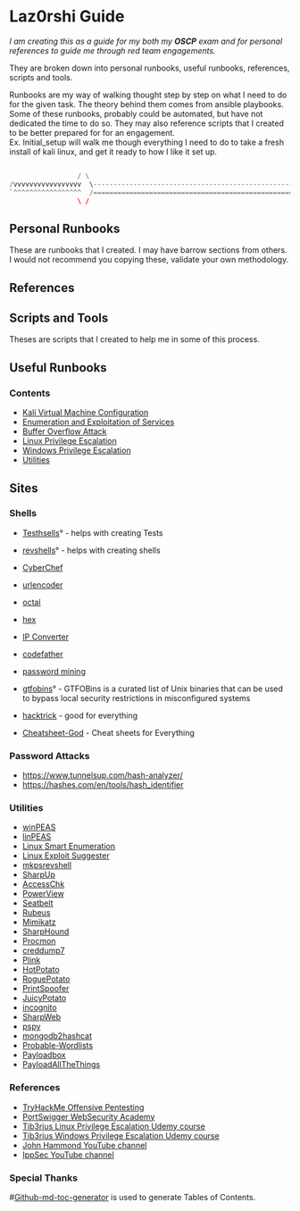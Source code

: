 # Laz0rshi Guide

_I am creating this as a guide for my both my **OSCP** exam and for personal references to guide me through red team engagements._

They are broken down into personal runbooks, useful runbooks, references, scripts and tools.

Runbooks are my way of walking thought step by step on what I need to do for the given task. The theory behind them comes from ansible playbooks.  Some of these runbooks, probably could be automated,  but have not dedicated the time to do so.  They may also reference scripts that I created to be better prepared for for an engagement.  
Ex. Initial_setup will walk me though everything I need to do to take a fresh install of kali linux, and get it ready to how I like it set up.  

``` python

                 / \
/vvvvvvvvvvvvvvvvv  \------------------------------------------------------------,
`^^^^^^^^^^^^^^^^^  /==========================================================="
                 \ /
```

## Personal Runbooks

These are runbooks that I created.  I may have barrow sections from others.  I would not recommend you copying these, validate your own methodology.  

## References

## Scripts and Tools

Theses are scripts that I created to help me in some of this process.  

## Useful Runbooks

<!--I recommend beginners look at the [references](#references). These courses and videos helped me gain fundamental knowledge for the OSCP exam and pentesting in general.

Also, I added links to original repositories and/or authors of the [utilities](#utilities) I use. I compiled a list of utilities that I prefer, but you must compile/download them yourself. -->

### Contents

- [Kali Virtual Machine Configuration](/vm_config/README.md)
- [Enumeration and Exploitation of Services](/enum_and_exploit/README.md)
- [Buffer Overflow Attack](/buffer_overflow/README.md)
- [Linux Privilege Escalation](/privesc/linux/README.md)
- [Windows Privilege Escalation](/privesc/windows/README.md)
- [Utilities](/utils/README.md)

## Sites

### Shells

- [Testhsells](https://www.revshells.com)&#176; - helps with creating Tests

- [revshells](https://www.revshells.com)&#176; - helps with creating shells
- [CyberChef](https://gchq.github.io/CyberChef)
- [urlencoder](https://www.urlencoder.org/)
- [octal](http://www.unit-conversion.info/texttools/octal/)
- [hex](http://www.unit-conversion.info/texttools/hex)
- [IP Converter](https://www.silisoftware.com/tools/ipconverter.php)
- [codefather](https://codefather.tech/blog/sudo-command-linux)
- [password mining](https://medium.com/@tinopreter/windows-password-mining-3a72205673ff)
- [gtfobins](https://gtfobins.github.io/)&#176; - GTFOBins is a curated list of Unix binaries that can be used to bypass local security restrictions in misconfigured systems
- [hacktrick](https://book.hacktricks.xyz/) - good for everything
- [Cheatsheet-God](https://github.com/OlivierLaflamme/Cheatsheet-God) - Cheat sheets for Everything

### Password Attacks

- https://www.tunnelsup.com/hash-analyzer/
- https://hashes.com/en/tools/hash_identifier

### Utilities

- [winPEAS](https://github.com/carlospolop/privilege-escalation-awesome-scripts-suite/tree/master/winPEAS)
- [linPEAS](https://github.com/carlospolop/privilege-escalation-awesome-scripts-suite/tree/master/linPEAS)
- [Linux Smart Enumeration](https://github.com/diego-treitos/linux-smart-enumeration)
- [Linux Exploit Suggester](https://github.com/mzet-/linux-exploit-suggester)
- [mkpsrevshell](https://gist.github.com/tothi/ab288fb523a4b32b51a53e542d40fe58)
- [SharpUp](https://github.com/GhostPack/SharpUp)
- [AccessChk](https://docs.microsoft.com/en-us/sysinternals/downloads/accesschk)
- [PowerView](https://github.com/PowerShellMafia/PowerSploit/tree/master/Recon)
- [Seatbelt](https://github.com/GhostPack/Seatbelt)
- [Rubeus](https://github.com/GhostPack/Rubeus)
- [Mimikatz](https://github.com/gentilkiwi/mimikatz)
- [SharpHound](https://github.com/BloodHoundAD/SharpHound3)
- [Procmon](https://docs.microsoft.com/en-us/sysinternals/downloads/procmon)
- [creddump7](https://github.com/CiscoCXSecurity/creddump7)
- [Plink](https://www.chiark.greenend.org.uk/~sgtatham/putty/latest.html)
- [HotPotato](https://github.com/foxglovesec/Potato)
- [RoguePotato](https://github.com/antonioCoco/RoguePotato)
- [PrintSpoofer](https://github.com/itm4n/PrintSpoofer)
- [JuicyPotato](https://github.com/ohpe/juicy-potato)
- [incognito](https://github.com/FSecureLABS/incognito)
- [SharpWeb](https://github.com/djhohnstein/SharpWeb)
- [pspy](https://github.com/DominicBreuker/pspy)
- [mongodb2hashcat](https://github.com/philsmd/mongodb2hashcat)
- [Probable-Wordlists](https://github.com/berzerk0/Probable-Wordlists)
- [Payloadbox](https://github.com/payloadbox)
- [PayloadAllTheThings](https://github.com/swisskyrepo/PayloadsAllTheThings)

### References

- [TryHackMe Offensive Pentesting](https://tryhackme.com/path/outline/pentesting)
- [PortSwigger WebSecurity Academy](https://portswigger.net/web-security)
- [Tib3rius Linux Privilege Escalation Udemy course](https://www.udemy.com/course/linux-privilege-escalation/)
- [Tib3rius Windows Privilege Escalation Udemy course](https://www.udemy.com/course/windows-privilege-escalation/)
- [John Hammond YouTube channel](https://www.youtube.com/channel/UCVeW9qkBjo3zosnqUbG7CFw)
- [IppSec YouTube channel](https://www.youtube.com/channel/UCa6eh7gCkpPo5XXUDfygQQA)
  
### Special Thanks

#[Github-md-toc-generator](https://github.com/mchern1kov/github-md-toc-generator) is used to generate Tables of Contents.